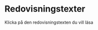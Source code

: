 ---
---
Redovisningstexter
=========================

Klicka på den redovisningstexten du vill läsa
